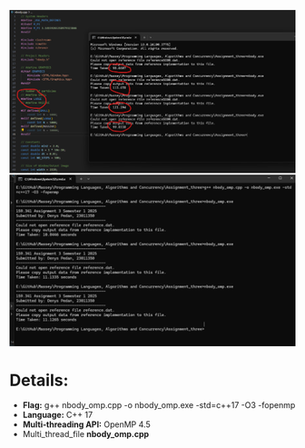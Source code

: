 ![one_thread](one_thread.png)
![multi_threads](multi_threads.png)

# Details:
- **Flag:** g++ nbody_omp.cpp -o nbody_omp.exe -std=c++17 -O3 -fopenmp
- **Language:** C++ 17
- **Multi‑threading API:** OpenMP 4.5
- Multi_thread_file **nbody_omp.cpp**
